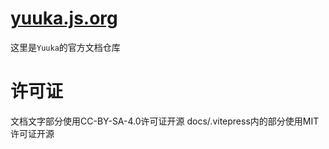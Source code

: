 # [yuuka.js.org](https://yuuka.js.org)

这里是`Yuuka`的官方文档仓库

# 许可证

文档文字部分使用CC-BY-SA-4.0许可证开源
docs/.vitepress内的部分使用MIT许可证开源
